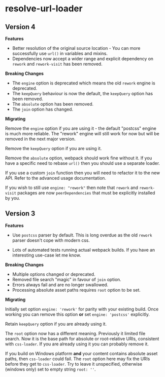# resolve-url-loader

## Version 4

**Features**

* Better resolution of the original source location - You can more successfully use `url()` in variables and mixins.
* Dependencies now accept a wider range and explicit dependency on `rework` and `rework-visit` has been removed.

**Breaking Changes**

* The `engine` option is deprecated which means the old `rework` engine is deprecated.
* The `keepQuery` behaviour is now the default, the `keepQuery` option has been removed.
* The `absolute` option has been removed.
* The `join` option has changed.

**Migrating**

Remove the `engine` option if you are using it - the default "postcss" engine is much more reliable. The "rework" engine will still work for now but will be removed in the next major version.

Remove the `keepQuery` option if you are using it.

Remove the `absolute` option, webpack should work fine without it. If you have a specific need to rebase `url()` then you should use a separate loader.

If you use a custom `join` function then you will need to refactor it to the new API. Refer to the advanced usage documentation.

If you wish to still use `engine: "rework"` then note that `rework` and `rework-visit` packages are now `peerDependencies` that must be explicitly installed by you.

## Version 3

**Features**

* Use `postcss` parser by default. This is long overdue as the old `rework` parser doesn't cope with modern css.

* Lots of automated tests running actual webpack builds. If you have an interesting use-case let me know.

**Breaking Changes**

* Multiple options changed or deprecated.
* Removed file search "magic" in favour of `join` option.
* Errors always fail and are no longer swallowed.
* Processing absolute asset paths requires `root` option to be set.

**Migrating**

Initially set option `engine: 'rework'` for parity with your existing build. Once working you can remove this option **or** set `engine: 'postcss'` explicitly.

Retain `keepQuery` option if you are already using it.

The `root` option now has a different meaning. Previously it limited file search. Now it is the base path for absolute or root-relative URIs, consistent with `css-loader`. If you are already using it you can probably remove it.

If you build on Windows platform **and** your content contains absolute asset paths, then `css-loader` could fail. The `root` option here may fix the URIs before they get to `css-loader`. Try to leave it unspecified, otherwise (windows only) set to empty string `root: ''`.
